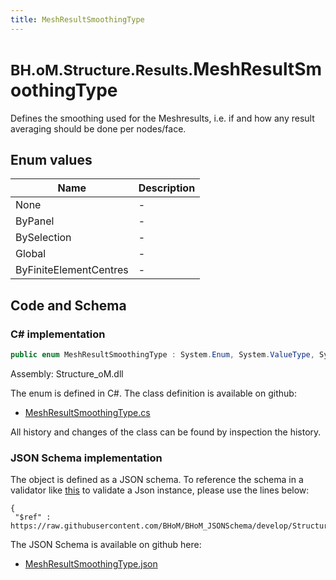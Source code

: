 ```yaml
---
title: MeshResultSmoothingType
---
```


# <small>BH.oM.Structure.Results.</small>**MeshResultSmoothingType**

Defines the smoothing used for the Meshresults, i.e. if and how any result averaging should be done per nodes/face.

## Enum values

| Name            | Description                                                    |
|-----------------|----------------------------------------------------------------|
| None |  -  |
| ByPanel |  -  |
| BySelection |  -  |
| Global |  -  |
| ByFiniteElementCentres |  -  |


## Code and Schema

### C# implementation

``` C# title="C#"
public enum MeshResultSmoothingType : System.Enum, System.ValueType, System.IComparable, System.ISpanFormattable, System.IFormattable, System.IConvertible
```

Assembly: Structure_oM.dll

The enum is defined in C#. The class definition is available on github:

- [MeshResultSmoothingType.cs](https://github.com/BHoM/BHoM/blob/develop/Structure_oM/Results\Mesh\Enums\MeshResultSmoothingType.cs)

All history and changes of the class can be found by inspection the history.
### JSON Schema implementation

The object is defined as a JSON schema. To reference the schema in a validator like [this](https://www.jsonschemavalidator.net/) to validate a Json instance, please use the lines below:

``` { .json .copy .select } title="JSON Schema"
{
 "$ref" : https://raw.githubusercontent.com/BHoM/BHoM_JSONSchema/develop/Structure_oM/Results/MeshResultSmoothingType.json}
```

The JSON Schema is available on github here:

- [MeshResultSmoothingType.json](https://github.com/BHoM/BHoM_JSONSchema/blob/develop/Structure_oM/Results/MeshResultSmoothingType.json)
